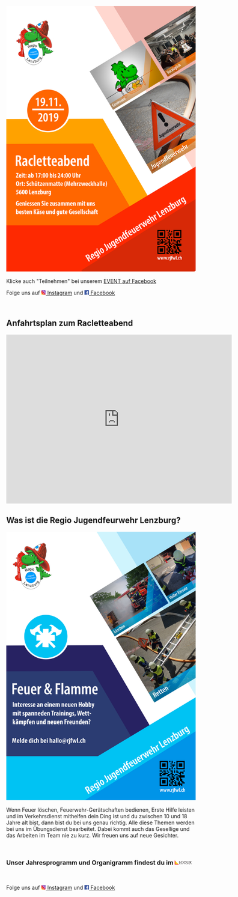 ![Flyer Racletteabend](2019_Flyer_Racletteabend_inkl_Zuschnitt_2.jpg)

Klicke auch "Teilnehmen" bei unserem [EVENT auf Facebook](https://www.facebook.com/events/337517887088637/)

Folge uns auf [![Instagram Logo](insta_icon.png) Instagram](https://www.instagram.com/regiojugendfeuerwehrlenzburg/) und [![Facebook Logo](facebook_icon.png) Facebook](https://www.facebook.com/RJFWL/)

<br>

## Anfahrtsplan zum Racletteabend

<iframe src="https://www.google.com/maps/embed?pb=!1m14!1m8!1m3!1d337.6296118851088!2d8.1839896!3d47.391713!3m2!1i1024!2i768!4f13.1!3m3!1m2!1s0x479016754a25cd7f%3A0xc449652c79663849!2sMehrzweckhalle%20Lenzburg!5e0!3m2!1sde!2sch!4v1568374707819!5m2!1sde!2sch" width="600" height="450" frameborder="0" style="border:0;" allowfullscreen=""></iframe>

<br>

## Was ist die Regio Jugendfeurwehr Lenzburg?

![Allgemeiner Flyer](Vorlage_AllgemeinerFlyer_2.jpg)

Wenn Feuer löschen, Feuerwehr-Gerätschaften bedienen, Erste Hilfe leisten und im Verkehrsdienst mithelfen dein Ding ist und du zwischen 10 und 18 Jahre alt bist, dann bist du bei uns genau richtig. Alle diese Themen werden bei uns im Übungsdienst bearbeitet. Dabei kommt auch das Gesellige und das Arbeiten im Team nie zu kurz. Wir freuen uns auf neue Gesichter.

<br>

### Unser Jahresprogramm und Organigramm findest du im [![LODUR Logo](lodur_icon.png)](https://www.rjfwl.ch)

<br>

Folge uns auf [![Instagram Logo](insta_icon.png) Instagram](https://www.instagram.com/regiojugendfeuerwehrlenzburg/) und [![Facebook Logo](facebook_icon.png) Facebook](https://www.facebook.com/RJFWL/)
